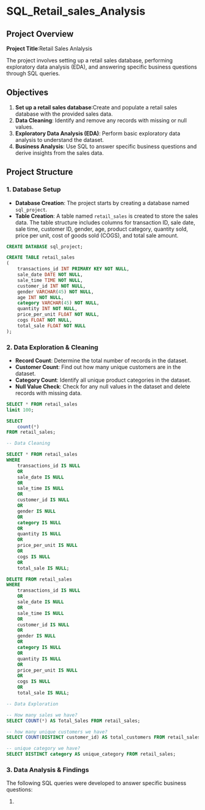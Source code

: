 # SQL_Retail_sales_Analysis

## Project Overview

**Project Title**:Retail Sales Anlalysis

The project involves setting up a retail sales database, performing exploratory data analysis (EDA), and answering specific business questions through SQL queries.

## Objectives

  1. **Set up a retail sales database**:Create and populate a retail sales database with the provided sales data.
  2. **Data Cleaning**: Identify and remove any records with missing or null values.
  3. **Exploratory Data Analysis (EDA)**: Perform basic exploratory data analysis to understand the dataset.
  4. **Business Analysis**: Use SQL to answer specific business questions and derive insights from the sales data.

## Project Structure

### 1. Database Setup
- **Database Creation**: The project starts by creating a database named `sql_project`.
- **Table Creation**: A table named `retail_sales` is created to store the sales data. The table structure includes columns for transaction ID, sale date, sale time, customer ID, gender, age, product category, quantity sold, price per unit, cost of goods sold (COGS), and total sale amount.


```sql
CREATE DATABASE sql_project;

CREATE TABLE retail_sales
(
    transactions_id INT PRIMARY KEY NOT NULL,
    sale_date DATE NOT NULL,	
    sale_time TIME NOT NULL,
    customer_id INT NOT NULL,	
    gender VARCHAR(45) NOT NULL,
    age INT NOT NULL,
    category VARCHAR(45) NOT NULL,
    quantity INT NOT NULL,
    price_per_unit FLOAT NOT NULL,	
    cogs FLOAT NOT NULL,
    total_sale FLOAT NOT NULL
);
```

### 2. Data Exploration & Cleaning

- **Record Count**: Determine the total number of records in the dataset.
- **Customer Count**: Find out how many unique customers are in the dataset.
- **Category Count**: Identify all unique product categories in the dataset.
- **Null Value Check**: Check for any null values in the dataset and delete records with missing data.

```sql
SELECT * FROM retail_sales
limit 100;

SELECT 
	count(*) 
FROM retail_sales;

-- Data Cleaning

SELECT * FROM retail_sales
WHERE 
	transactions_id IS NULL
	OR
	sale_date IS NULL
	OR
	sale_time IS NULL
	OR
	customer_id IS NULL
	OR
	gender IS NULL
	OR
	category IS NULL
	OR
	quantity IS NULL
	OR
	price_per_unit IS NULL
	OR 
	cogs IS NULL
	OR
	total_sale IS NULL;

DELETE FROM retail_sales
WHERE
	transactions_id IS NULL
	OR
	sale_date IS NULL
	OR
	sale_time IS NULL
	OR
	customer_id IS NULL
	OR
	gender IS NULL
	OR
	category IS NULL
	OR
	quantity IS NULL
	OR
	price_per_unit IS NULL
	OR 
	cogs IS NULL
	OR
	total_sale IS NULL;

-- Data Exploration

-- How many sales we have?
SELECT COUNT(*) AS Total_Sales FROM retail_sales;

-- how many unique customers we have?
SELECT COUNT(DISTINCT customer_id) AS total_customers FROM retail_sales;

-- unique category we have?
SELECT DISTINCT category AS unique_category FROM retail_sales;

```

### 3. Data Analysis & Findings

The following SQL queries were developed to answer specific business questions:

1. 
